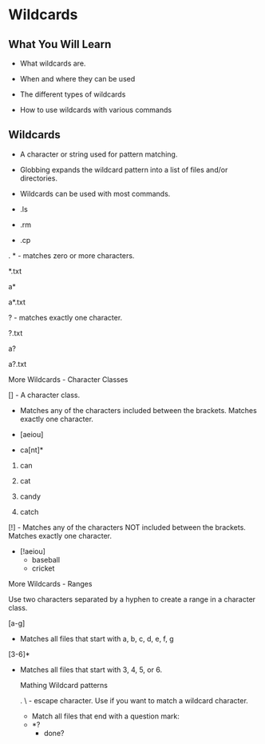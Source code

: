 # Wildcards

## What You Will Learn

- What wildcards are.

- When and where they can be used

- The different types of wildcards

- How to use wildcards with various commands

## Wildcards

- A character or string used for pattern matching.

- Globbing expands the wildcard pattern into a list of files and/or directories.

- Wildcards can be used with most commands.

- .ls

- .rm

- .cp

. * - matches zero or more characters.

*.txt

a*

a*.txt

? - matches exactly one character.

?.txt

a?

a?.txt

More Wildcards - Character Classes

[] - A character class.

* Matches any of the characters included between the brackets. Matches exactly one character.

* [aeiou]
* ca[nt]*

1. can

2. cat

3. candy

4. catch

[!] - Matches any of the characters NOT included between the brackets. Matches exactly one character.

* [!aeiou]
  - baseball
  - cricket

More Wildcards - Ranges

Use two characters separated by a hyphen to create a range in a character class.

[a-g]

* Matches all files that start with a, b, c, d, e, f, g

[3-6]*

* Matches all files that start with 3, 4, 5, or 6.

  Mathing Wildcard patterns

  . \ - escape character. Use if you want to match a wildcard character.

  * Match all files that end with a question mark:
  * *\?
     * done?
